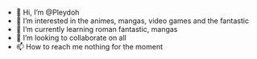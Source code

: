 - 👋 Hi, I’m @Pleydoh
- 👀 I’m interested in the animes, mangas, video games and the fantastic
- 🌱 I’m currently learning roman fantastic, mangas
- 💞️ I’m looking to collaborate on all
- 📫 How to reach me nothing for the moment

<!---
Pleydoh/Pleydoh is a ✨ special ✨ repository because its `README.md` (this file) appears on your GitHub profile.
You can click the Preview link to take a look at your changes.
--->
